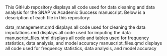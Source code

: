 This GitHub repository displays all code used for data cleaning and data analysis for the SNAP vs Academic Success manuscript. Below is a description of each file in this repository:

data_management.qmd displays all code used for cleaning the data
imputations.rmd displays all code used for imputing the data
manuscript_files.html displays all code and tables used for frequency statistics, data analysis, and model accuracy
manuscript_files.qmd displays all code used for frequency statistics, data analysis, and model accuracy

